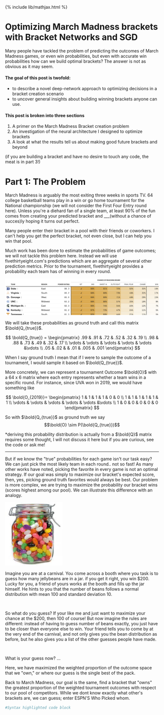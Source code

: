 {% include lib/mathjax.html %} 

# Optimizing March Madness brackets with Bracket Networks and SGD 

Many people have tackled the problem of predicting the outcomes of March Madness games, or even win probabilities, but even with accurate win probabilities how can we build optimal brackets? The answer is not as obvious as it may seem. 

#### The goal of this post is twofold: 
- to describe a novel deep-network approach to optimizing decisions in a bracket creation scenario
- to uncover general insights about building winning brackets anyone can use. 

#### This post is broken into three sections
1. A primer on the March Madness Bracket creation problem
2. An investigation of the neural architecture I designed to optimize brackets
3. A look at what the results tell us about making good future brackets and beyond

(if you are building a bracket and have no desire to touch any code, the meat is in part 3!)

# Part 1: The Problem

March Madness is arguably the most exiting three weeks in sports TV. 64 college basketball teams play in a win or go home tournament for the National championship (we will not consider the First Four Entry round here). Unless you're a diehard fan of a single team, at least 90% of the fun comes from creating your predicted bracket and ___(without a chance of succes)ly hoping it turns out perfect. 

Many people enter their bracket in a pool with their friends or coworkers. I can't help you get the perfect bracket, not even close, but I can help you win that pool. 


Much work has been done to estimate the probabilities of game outcomes; we will not tackle this problem here. Instead we will use fivethirtyeight.com's predictions which are an aggregate of several other prediction metrics. Prior to the tournament, fivethirtyeight provides a probability each team has of winning in every round. 



![alt text][538]

[538]: https://raw.githubusercontent.com/jadler29/MadnessNetwork/master/old/538.png 



We will take these probabilities as ground truth and call this matrix $\bold{Q_{true}}$.

$$
 \bold{Q_{true}} =
\begin{pmatrix}
    .99 & .91 & .72 &  .52 & .32 & .19 \\
    .98 & .88 & .73 &  .49 & .32 & .17 \\
    \vdots & \vdots & \vdots & \vdots & \vdots &\vdots \\
  .05 & .02 &  &  .01 & .005 & .001
\end{pmatrix}
$$

 When I say ground truth I mean that if I were to sample the outcome of a tournament, I would sample it based on $\bold{Q_{true}}$.


More concretely, we can represent a tournament Outcome $\bold{O}$ with a 64 x 6 matrix where each entry represents whether a team wins in a specific round. For instance, since UVA won in 2019, we would have something like

[//]: # ($O_{rt} =
\begin{cases}
    1, & \text{if team }r \text{ wins in round }t \\
    0, & \text{otherwise}
\end{cases}
$ )



$$
\bold{O_{2019}}=
\begin{pmatrix}
    1 & 1 & 1 &  1 & 0 & 0 \\
    1 & 1 & 1 &  1 & 1 & 1 \\
    \vdots & \vdots & \vdots & \vdots & \vdots &\vdots \\
  1 & 0 & 0 &  0 & 0 & 0
\end{pmatrix}
$$


So with $\bold{Q_{true}}$ as ground truth we say 
$$\bold{O} \sim P(\bold{Q_{true}})$$

*deriving this probability distribution is actually from a $\bold{Q}$ matrix requires some thought, I will not discuss it here but if you are curious, see the code or ask me! 






---


But if we know the "true" probabilities for each game isn't our task easy? We can just pick the most likely team in each round.. not so fast! As many other works have noted, picking the favorite in every game is not an optimal strategy. If our goal was simply to maximize our bracket's expected score, then, yes, picking ground truth favorites would always be best. Our problem is more complex, we are trying to maximize the probability our bracket wins (scores highest among our pool). We can illustrate this difference with an analogy.


![alt text](https://raw.githubusercontent.com/jadler29/MadnessNetwork/master/old/jellybeans2.png)


Imagine you are at a carnival. You come across a booth where you task is to guess how many jellybeans are in a jar. if you get it right, you win $200. Lucky for you, a friend of yours works at the booth and fills up the jar himself. He hints to you that the number of beans follows a normal distribution with mean 100 and standard deviation 10. 

<image>

So what do you guess? If your like me and just want to maximize your chance at the $200, then 100 of course! But now imagine the rules are different: instead of having to guess number of beans exactly, you just have to be closer than everyone else to win. Your friend tells you to come by at the very end of the carnival, and not only gives you the bean distribution as before, but he also gives you a list of the other guesses people have made. 

<image>

What is your guess now? ...


Here, we have maximized the weighted proportion of the outcome space that we "own," or where our guess is the single best of the pack. 

Back to March Madness, our goal is the same, find a bracket that "owns" the greatest proportion of the weighted tournament outcomes with respect to our pool of competitors. While we dont know exactly what other's brackets are, we can guess; enter ESPN'S Who Picked whom. 





```python
#Syntax highlighted code block

```

